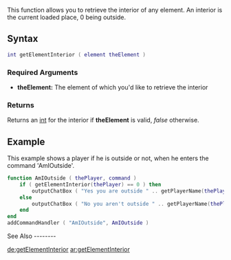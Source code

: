 This function allows you to retrieve the interior of any element. An interior is the current loaded place, 0 being outside.

Syntax
------

``` lua
int getElementInterior ( element theElement )
```

### Required Arguments

-   **theElement:** The element of which you'd like to retrieve the interior

### Returns

Returns an [int](/docs/int.md "wikilink") for the interior if **theElement** is valid, *false* otherwise.

Example
-------

<section show="true" name="Server" class="server">
This example shows a player if he is outside or not, when he enters the command 'AmIOutside'.

``` lua
function AmIOutside ( thePlayer, command )
    if ( getElementInterior(thePlayer) == 0 ) then
        outputChatBox ( "Yes you are outside " .. getPlayerName(thePlayer), thePlayer )
    else
        outputChatBox ( "No you aren't outside " .. getPlayerName(thePlayer), thePlayer )
    end
end
addCommandHandler ( "AmIOutside", AmIOutside )
```

</section>
See Also
--------

[de:getElementInterior](/docs/de:getelementinterior.md "wikilink") [ar:getElementInterior](/docs/ar:getelementinterior.md "wikilink")
